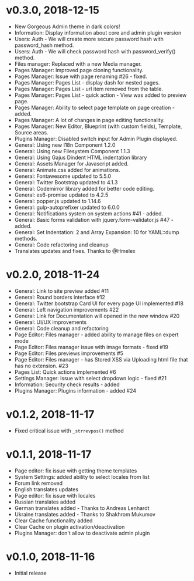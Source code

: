 # v0.3.0, 2018-12-15
* New Gorgeous Admin theme in dark colors!
* Information: Display information about core and admin plugin version
* Users: Auth - We will create more secure password hash with password_hash method.
* Users: Auth - We will check password hash with password_verify() method.
* Files manager: Replaced with a new Media manager.
* Pages Manager: Improved page cloning functionality.
* Pages Manager: Issue with page renaming #26 - fixed.
* Pages Manager: Pages List - display dash for nested pages.
* Pages Manager: Pages List - url item removed from the table.
* Pages Manager: Pages List - quick action - View was added to preview page.
* Pages Manager: Ability to select page template on page creation - added.
* Pages Manager: A lot of changes in page editing functionality.
* Pages Manager: New Editor, Blueprint (with custom fields), Template, Source areas.
* Plugins Manager: Disabled switch input for Admin Plugin displayed.
* General: Using new I18n Component 1.2.0
* General: Using new Filesystem Component 1.1.3
* General: Using Gajus Dindent HTML indentation library
* General: Assets Manager for Javascript added.
* General: Animate.css added for animations.
* General: Fontawesome updated to 5.5.0
* General: Twitter Bootstrap updated to 4.1.3
* General: Codemirror library added for better code editing.
* General: es6-promise updated to 4.2.5
* General: popper.js updated to 1.14.6
* General: gulp-autoprefixer updated to 6.0.0
* General: Notifications system on system actions #41 - added.
* General: Basic forms validation with jquery.form-validator.js #47 - added.
* General: Set Indentation: 2 and Array Expansion: 10 for YAML::dump methods.
* General: Code refactoring and cleanup
* Translates updates and fixes. Thanks to @Hmelex



# v0.2.0, 2018-11-24
* General: Link to site preview added #11
* General: Round borders interface #12
* General: Twitter bootstrap Card UI for every page UI implemented #18
* General: Left navigation improvements #22
* General: Link for Documentation will opened in the new window #20
* General: UI/UX improvements
* General: Code cleanup and refactoring
* Page Editor: Files manager - added ability to manage files on expert mode
* Page Editor: Files manager issue with image formats - fixed #19
* Page Editor: Files previews improvements #5
* Page Editor: Files manager - has Stored XSS via Uploading html file that has no extension. #23
* Pages List: Quick actions implemented #6
* Settings Manager: issue with select dropdown logic - fixed #21
* Information: Security check results - added
* Plugins Manager: Plugins information - added #24

# v0.1.2, 2018-11-17
* Fixed critical issue with `_strrevpos()` method

# v0.1.1, 2018-11-17
* Page editor: fix issue with getting theme templates
* System Settings: added ability to select locales from list
* Forum link removed
* English translates updates
* Page editor: fix issue with locales
* Russian translates added
* German translates added - Thanks to Andreas Lenhardt
* Ukraine translates added - Thanks to Shakhrom Mukumov
* Clear Cache functionality added
* Clear Cache on plugin activation/deactivation
* Plugins Manager: don't allow to deactivate admin plugin

# v0.1.0, 2018-11-16
* Initial release
